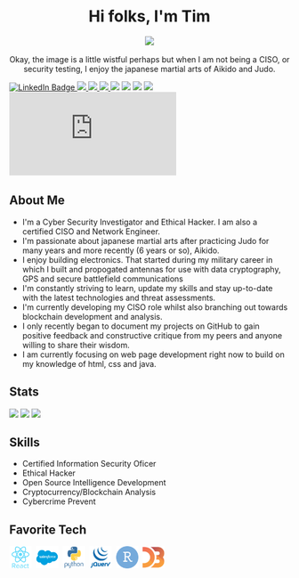 <div id="header" align="center">
  <h1>Hi folks, I'm Tim</h1>
  <img src="https://s-media-cache-ak0.pinimg.com/originals/34/ea/19/34ea198fce06cd2956cf38610d29acba.jpg" width="200" />
  <p>Okay, the image is a little wistful perhaps but when I am not being a CISO,  or security testing, I enjoy the japanese martial arts of Aikido and Judo.</p>
</div>

<div id="badges">
  <a href="https://www.linkedin.com/in/wh1tehat/">
    <img src="https://img.shields.io/badge/LinkedIn-blue?style=for-the-badge&logo=linkedin&logoColor=white" alt="LinkedIn Badge"/>
  </a>
  <a href="https://www.reddit.com/user/G00nW1zard/">
    <img src="https://img.shields.io/badge/Reddit-FF4500?style=for-the-badge&logo=reddit&logoColor=white"/>
  </a>
  <a href="https://www.facebook.com/profile.php?id=100086234683818"/>
    <img src="https://img.shields.io/badge/Facebook-1877F2?style=for-the-badge&logo=facebook&logoColor=white"/>
  </a>
  <a href="https://www.github.com/SpartanPhalanx8"/>
    <img src="https://img.shields.io/badge/GitHub-100000?style=for-the-badge&logo=github&logoColor=white"/>
  </a>
  <img src="https://img.shields.io/badge/Kali_Linux-557C94?style=for-the-badge&logo=kali-linux&logoColor=white"/>
  <img src="https://img.shields.io/badge/Tableau-E97627?style=for-the-badge&logo=Tableau&logoColor=white"/>
  <img src="https://img.shields.io/badge/Oracle-F80000?style=for-the-badge&logo=oracle&logoColor=black"/>
  <img src="https://img.shields.io/badge/hyperledger-2F3134?style=for-the-badge&logo=hyperledger&logoColor=white"/>
  <iframe src="https://tryhackme.com/api/v2/badges/public-profile?userPublicId=3576082" style='border:none;'></iframe>

 </div>

 <div id="bio">
  <h2>About Me</h2>
  <ul>
    <li>I'm a Cyber Security Investigator and Ethical Hacker. I am also a certified CISO and Network Engineer.</li>
    <li>I'm passionate about japanese martial arts after practicing Judo for many years and more recently (6 years or so), Aikido.</li>
    <li>I enjoy building electronics. That started during my military career in which I built and propogated antennas for use with data cryptography, GPS and secure battlefield communications</li>
    <li>I'm constantly striving to learn, update my skills and stay up-to-date with the latest technologies and threat assessments.</li>    
    <li>I'm currently developing my CISO role whilst also branching out towards blockchain development and analysis.</li>
    <li>I only recently began to document my projects on GitHub to gain positive feedback and constructive critique from my peers and anyone willing to share their wisdom.</li>
    <li>I am currently focusing on web page development right now to build on my knowledge of html, css and java.</li>
  </ul>
</div>

<div id="stats">
  <h2>Stats</h2>
  <img src="https://github-readme-stats.vercel.app/api?username=SpartanPhalanx8&theme=vue-dark&show_icons=true&hide_border=true&count_private=true"/>
  <img src="https://github-readme-streak-stats.herokuapp.com/?user=SpartanPhalanx8&theme=vue-dark&hide_border=true"/>
  <img src="https://github-readme-stats.vercel.app/api/top-langs/?username=SpartanPhalanx8&theme=vue-dark&show_icons=true&hide_border=true&layout=compact"/>
</div>

<div id="skills">
  <h2>Skills</h2>
  <ul>
    <li>Certified Information Security Oficer</li>
    <li>Ethical Hacker</li>
    <li>Open Source Intelligence Development</li>
    <li>Cryptocurrency/Blockchain Analysis</li>
    <li>Cybercrime Prevent</li>
  </ul>
</div>

## Favorite Tech
<div>
  <img src="https://github.com/devicons/devicon/blob/master/icons/react/react-original-wordmark.svg" title="React" alt="React" width="40" height="40"/>&nbsp;
  <img src="https://github.com/devicons/devicon/blob/master/icons/salesforce/salesforce-original.svg" title="SF" alt="sf" width="40" height="40"/>&nbsp;
  <img src="https://github.com/devicons/devicon/blob/master/icons/python/python-original-wordmark.svg" title="Python" alt="Py" width="40" height="40"/>&nbsp;
   <img src="https://github.com/devicons/devicon/blob/master/icons/jquery/jquery-plain-wordmark.svg" title="JQuery" alt="JQuery" width="40" height="40"/>&nbsp;
  <img src="https://github.com/devicons/devicon/blob/master/icons/rstudio/rstudio-original.svg" title="R" alt="R" width="40" height="40"/>&nbsp;
  <img src="https://github.com/devicons/devicon/blob/master/icons/d3js/d3js-original.svg"  title="D3" alt="D3" width="40" height="40"/>&nbsp;
  <div>
